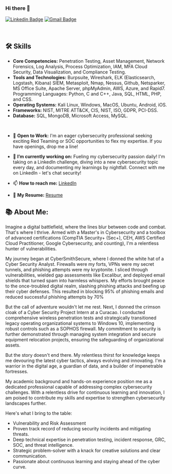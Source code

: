 ### Hi there 👋

[![Linkedin Badge](https://img.shields.io/badge/-chrisdabre-blue?style=flat-square&logo=Linkedin&logoColor=white&link=https://www.linkedin.com/in/chris-dabre/)](https://www.linkedin.com/in/chris-dabre/)
[![Gmail Badge](https://img.shields.io/badge/-chris.dabre@gmail.com-c14438?style=flat-square&logo=Gmail&logoColor=white&link=mailto:chris.dabre@gmail.com)](mailto:chris-dabre@gmail.com) 

<br>



## 🛠️ Skills
- **Core Competencies:** Penetration Testing, Asset Management, Network Forensics, Log Analysis, Process Optimization, IAM, MFA Cloud Security, Data Visualization, and Compliance Testing.
- **Tools and Technologies:** Burpsuite, Wireshark, ELK (Elasticsearch, Logstash, Kibana) SIEM, Metasploit, Nmap, Nessus, Github, Netsparker, MS Office Suite, Apache Server, phpMyAdmin, AWS, Azure, and Rapid7. Programming Languages: Python, C and C++, Java, SQL, HTML, PHP, and CSS.
- **Operating Systems:** Kali Linux, Windows, MacOS, Ubuntu, Android, iOS.
- **Frameworks:** NIST, MITRE ATT&CK, CIS, NIST, ISO, GDPR, PCI-DSS.
- **Database:** SQL, MongoDB, Microsoft Access, MySQL.

<br>

- 🤖 <b>Open to Work:</b> I'm an eager cybersecurity professional seeking exciting Red Teaming or SOC opportunities to flex my expertise. If you have openings, drop me a line!

- 🔭 <b>I’m currently working on:</b> Fueling my cybersecurity passion daily! I'm taking on a LinkedIn challenge, diving into a new cybersecurity topic every day, and documenting my learnings by nightfall. Connect with me on LinkedIn - let's chat security!

- 📫 <b>How to reach me:</b> [LinkedIn](https://linkedin.com/in/chris-dabre)

- 📌 <b>My Resume:</b> [Resume](https://github.com/chrisdabre/chrisdabre/blob/9fb3e1fad7702d88bcd31e7ef1ad303a0571f716/Chris%20Dabre%20-%20Resume.pdf)

## 📚 About Me:
Imagine a digital battlefield, where the lines blur between code and combat. That's where I thrive. Armed with a Master's in Cybersecurity and a toolbox of advanced certifications (CompTIA Security+ (Sec+), CEH, AWS Certified Cloud Practitioner, Google Cybersecurity, and counting), I'm a relentless hunter of vulnerabilities.

My journey began at CyberSmithSecure, where I donned the white hat of a Cyber Security Analyst. Firewalls were my forts, VPNs were my secret tunnels, and phishing attempts were my kryptonite. I sliced through vulnerabilities, wielded gap assessments like Excalibur, and deployed email shields that turned spam into harmless whispers. My efforts brought peace to the once-troubled digital realm, slashing phishing attacks and beefing up their cyber defenses. This resulted in blocking 95% of phishing emails and reduced successful phishing attempts by 70%

But the call of adventure wouldn't let me rest. Next, I donned the crimson cloak of a Cyber Security Project Intern at a Curacao. I conducted comprehensive wireless penetration tests and strategically transitioned legacy operating organizational systems to Windows 10, implementing robust controls such as a SOPHOS firewall. My commitment to security is further demonstrated through managing system integration and secure equipment relocation projects, ensuring the safeguarding of organizational assets.

But the story doesn't end there. My relentless thirst for knowledge keeps me devouring the latest cyber tactics, always evolving and innovating. I'm a warrior in the digital age, a guardian of data, and a builder of impenetrable fortresses.

My academic background and hands-on experience position me as a dedicated professional capable of addressing complex cybersecurity challenges. With a relentless drive for continuous learning and innovation, I am poised to contribute my skills and expertise to strengthen cybersecurity landscapes further.

Here's what I bring to the table:
- Vulnerability and Risk Assessment
- Proven track record of reducing security incidents and mitigating threats.
- Deep technical expertise in penetration testing, incident response, GRC, SOC, and threat intelligence.
- Strategic problem-solver with a knack for creative solutions and clear communication.
- Passionate about continuous learning and staying ahead of the cyber curve.
